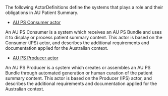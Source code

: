 The following ActorDefinitions define the systems that plays a role and their obligations in AU Patient Summary.

- [AU PS Consumer actor](ActorDefinition-au-ps-actor-consumer.html)

An AU PS Consumer is a system which receives an AU PS Bundle and uses it to display or process patient summary content. This actor is based on the Consumer (IPS) actor, and describes the additional requirements and documentation applied for the Australian context.

- [AU PS Producer actor](ActorDefinition-au-ps-actor-producer.html)

An AU PS Producer is a system which creates or assembles an AU PS Bundle through automated generation or human curation of the patient summary content. This actor is based on the Producer (IPS) actor, and describes the additional requirements and documentation applied for the Australian context.